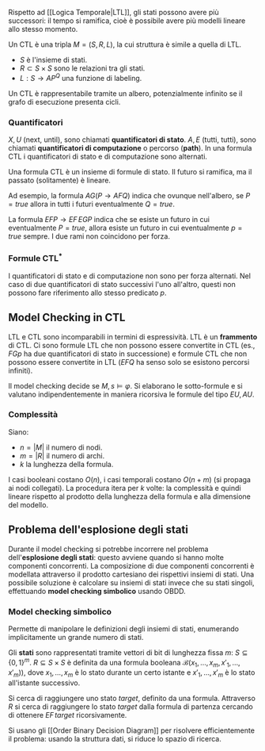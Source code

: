 Rispetto ad [[Logica Temporale|LTL]], gli stati possono avere più successori: il tempo si ramifica, cioè è possibile avere più modelli lineare allo stesso momento.

Un CTL è una tripla $M = (S, R, L)$, la cui struttura è simile a quella di LTL.
- $S$ è l'insieme di stati.
- $R \subset S \times S$ sono le relazioni tra gli stati.
- $L: S \rightarrow AP^{Q}$ una funzione di labeling.

Un CTL è rappresentabile tramite un albero, potenzialmente infinito se il grafo di esecuzione presenta cicli.

### Quantificatori

$X,U$ (next, until), sono chiamati **quantificatori di stato**.
$A,E$ (tutti, tutti), sono chiamati **quantificatori di computazione** o percorso (**path**).
In una formula CTL i quantificatori di stato e di computazione sono alternati.

Una formula CTL è un insieme di formule di stato. Il futuro si ramifica, ma il passato (solitamente) è lineare.

Ad esempio, la formula $AG(P \rightarrow AFQ)$ indica che ovunque nell'albero, se $P=true$ allora in tutti i futuri eventualmente $Q=true$.

La formula $EFP \rightarrow EF\,EGP$ indica che se esiste un futuro in cui eventualmente $P=true$, allora esiste un futuro in cui eventualmente $p=true$ sempre. I due rami non coincidono per forza.

### Formule CTL$^*$
I quantificatori di stato e di computazione non sono per forza alternati. Nel caso di due quantificatori di stato successivi l'uno all'altro, questi non possono fare riferimento allo stesso predicato $p$.

## Model Checking in CTL

LTL e CTL sono incomparabili in termini di espressività. LTL è un **frammento** di CTL.
Ci sono formule LTL che non possono essere convertite in CTL (es., $FGp$ ha due quantificatori di stato in successione) e formule CTL che non possono essere convertite in LTL ($EFQ$ ha senso solo se esistono percorsi infiniti).

Il model checking decide se $M, s \models \varphi$.
Si elaborano le sotto-formule e si valutano indipendentemente in maniera ricorsiva le formule del tipo $EU, AU$.

### Complessità
Siano:
- $n = |M|$ il numero di nodi.
- $m = |R|$ il numero di archi.
- $k$ la lunghezza della formula.

I casi booleani costano $O(n)$, i casi temporali costano $O(n+m)$ (si propaga ai nodi collegati). La procedura itera per $k$ volte: la complessità e quindi lineare rispetto al prodotto della lunghezza della formula e alla dimensione del modello.

## Problema dell'esplosione degli stati

Durante il model checking si potrebbe incorrere nel problema dell'**esplosione degli stati**: questo avviene quando si hanno molte componenti concorrenti.
La composizione di due componenti concorrenti è modellata attraverso il prodotto cartesiano dei rispettivi insiemi di stati. Una possibile soluzione è calcolare su insiemi di stati invece che su stati singoli, effettuando **model checking simbolico** usando OBDD.

### Model checking simbolico
Permette di manipolare le definizioni degli insiemi di stati, enumerando implicitamente un grande numero di stati.

Gli **stati** sono rappresentati tramite vettori di bit di lunghezza fissa $m$: $S \subseteq \{0,1\}^m$.
$R \subseteq S \times S$ è definita da una formula booleana $\mathcal{B}(x_1,\dots,x_m,x'_1,\dots,x'_m)$), dove $x_1,\dots,x_m$ è lo stato durante un certo istante e $x'_1,\dots,x'_m$ è lo stato all'istante successivo.

Si cerca di raggiungere uno stato $target$, definito da una formula. Attraverso $R$ si cerca di raggiungere lo stato $target$ dalla formula di partenza cercando di ottenere $EF \, target$ ricorsivamente.

Si usano gli [[Order Binary Decision Diagram]] per risolvere efficientemente il problema: usando la struttura dati, si riduce lo spazio di ricerca.